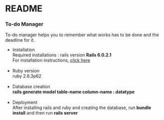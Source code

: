 # README
<h3> To-do Manager </h3>

To-do manager helps you to remember what works has to be done and the deadline for it.
<ul>
 <li>Installation<br>
  Required installations : rails version <strong>Rails 6.0.2.1</strong><br>
   For installation instructions, <a href="https://guides.rubyonrails.org/getting_started.html" >click here</a>
   <br>
   <br>
 <li>Ruby version<br>
   ruby 2.6.3p62
  <br>
  <br>
<li> Database creation<br>
 <strong> rails generate model table-name column-name : datatype </strong>
  <br>
  <br>
   
<li>Deployment <br>
    After installing rails and ruby and creating the database,
    run <strong>bundle install</strong>
  and then
  run <strong> rails server </strong>
</ul>
